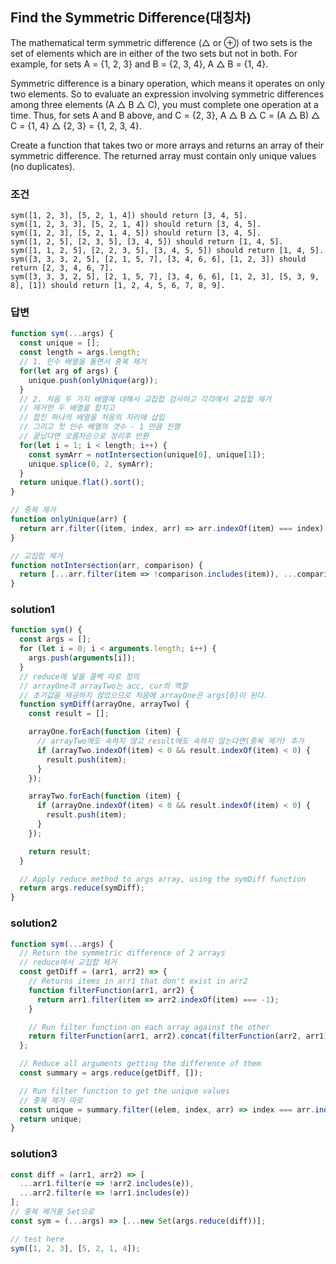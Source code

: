 ## Find the Symmetric Difference(대칭차)
The mathematical term symmetric difference (△ or ⊕) of two sets is the set of elements which are in either of the two sets but not in both. For example, for sets A = {1, 2, 3} and B = {2, 3, 4}, A △ B = {1, 4}.

Symmetric difference is a binary operation, which means it operates on only two elements. So to evaluate an expression involving symmetric differences among three elements (A △ B △ C), you must complete one operation at a time. Thus, for sets A and B above, and C = {2, 3}, A △ B △ C = (A △ B) △ C = {1, 4} △ {2, 3} = {1, 2, 3, 4}.

Create a function that takes two or more arrays and returns an array of their symmetric difference. The returned array must contain only unique values (no duplicates).

### 조건
```
sym([1, 2, 3], [5, 2, 1, 4]) should return [3, 4, 5].
sym([1, 2, 3, 3], [5, 2, 1, 4]) should return [3, 4, 5].
sym([1, 2, 3], [5, 2, 1, 4, 5]) should return [3, 4, 5].
sym([1, 2, 5], [2, 3, 5], [3, 4, 5]) should return [1, 4, 5].
sym([1, 1, 2, 5], [2, 2, 3, 5], [3, 4, 5, 5]) should return [1, 4, 5].
sym([3, 3, 3, 2, 5], [2, 1, 5, 7], [3, 4, 6, 6], [1, 2, 3]) should return [2, 3, 4, 6, 7].
sym([3, 3, 3, 2, 5], [2, 1, 5, 7], [3, 4, 6, 6], [1, 2, 3], [5, 3, 9, 8], [1]) should return [1, 2, 4, 5, 6, 7, 8, 9].
```

### 답변
```javascript
function sym(...args) {
  const unique = [];
  const length = args.length;
  // 1. 인수 배열을 돌면서 중복 제거
  for(let arg of args) {
    unique.push(onlyUnique(arg));
  }
  // 2. 처음 두 가지 배열에 대해서 교집합 검사하고 각각에서 교집합 제거
  // 제거한 두 배열을 합치고
  // 합친 하나의 배열을 처음의 자리에 삽입
  // 그리고 첫 인수 배열의 갯수 - 1 만큼 진행
  // 끝났다면 오름차순으로 정리후 반환
  for(let i = 1; i < length; i++) {
    const symArr = notIntersection(unique[0], unique[1]);
    unique.splice(0, 2, symArr);
  }
  return unique.flat().sort();
}

// 중복 제거
function onlyUnique(arr) {
  return arr.filter((item, index, arr) => arr.indexOf(item) === index);
}

// 교집합 제거
function notIntersection(arr, comparison) {
  return [...arr.filter(item => !comparison.includes(item)), ...comparison.filter(item => !arr.includes(item))];
}
```

### solution1
```javascript
function sym() {
  const args = [];
  for (let i = 0; i < arguments.length; i++) {
    args.push(arguments[i]);
  }
  // reduce에 넣을 콜백 따로 정의
  // arrayOne과 arrayTwo는 acc, cur의 역할
  // 초기값을 제공하지 않았으므로 처음에 arrayOne은 args[0]이 된다.
  function symDiff(arrayOne, arrayTwo) {
    const result = [];

    arrayOne.forEach(function (item) {
      // arrayTwo에도 속하지 않고 result에도 속하지 않는다면(중복 제거) 추가
      if (arrayTwo.indexOf(item) < 0 && result.indexOf(item) < 0) {
        result.push(item);
      }
    });

    arrayTwo.forEach(function (item) {
      if (arrayOne.indexOf(item) < 0 && result.indexOf(item) < 0) {
        result.push(item);
      }
    });

    return result;
  }

  // Apply reduce method to args array, using the symDiff function
  return args.reduce(symDiff);
}
```

### solution2
```javascript
function sym(...args) {
  // Return the symmetric difference of 2 arrays
  // reduce에서 교집합 제거
  const getDiff = (arr1, arr2) => {
    // Returns items in arr1 that don't exist in arr2
    function filterFunction(arr1, arr2) {
      return arr1.filter(item => arr2.indexOf(item) === -1);
    }

    // Run filter function on each array against the other
    return filterFunction(arr1, arr2).concat(filterFunction(arr2, arr1));
  };

  // Reduce all arguments getting the difference of them
  const summary = args.reduce(getDiff, []);

  // Run filter function to get the unique values
  // 중복 제거 따로
  const unique = summary.filter((elem, index, arr) => index === arr.indexOf(elem));
  return unique;
}
```

### solution3
```javascript
const diff = (arr1, arr2) => [
  ...arr1.filter(e => !arr2.includes(e)),
  ...arr2.filter(e => !arr1.includes(e))
];
// 중복 제거를 Set으로
const sym = (...args) => [...new Set(args.reduce(diff))];

// test here
sym([1, 2, 3], [5, 2, 1, 4]);
```
